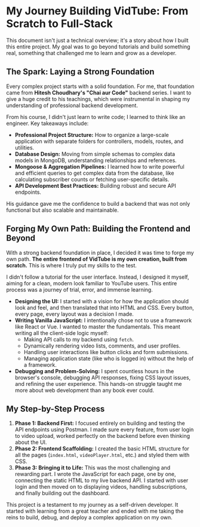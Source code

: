 # My Journey Building VidTube: From Scratch to Full-Stack

This document isn't just a technical overview; it's a story about how I built this entire project. My goal was to go beyond tutorials and build something real, something that challenged me to learn and grow as a developer.

## The Spark: Laying a Strong Foundation

Every complex project starts with a solid foundation. For me, that foundation came from **Hitesh Choudhary's "Chai aur Code"** backend series. I want to give a huge credit to his teachings, which were instrumental in shaping my understanding of professional backend development.

From his course, I didn't just learn to write code; I learned to think like an engineer. Key takeaways include:

-   **Professional Project Structure:** How to organize a large-scale application with separate folders for controllers, models, routes, and utilities.
-   **Database Design:** Moving from simple schemas to complex data models in MongoDB, understanding relationships and references.
-   **Mongoose & Aggregation Pipelines:** I learned how to write powerful and efficient queries to get complex data from the database, like calculating subscriber counts or fetching user-specific details.
-   **API Development Best Practices:** Building robust and secure API endpoints.

His guidance gave me the confidence to build a backend that was not only functional but also scalable and maintainable.

## Forging My Own Path: Building the Frontend and Beyond

With a strong backend foundation in place, I decided it was time to forge my own path. **The entire frontend of VidTube is my own creation, built from scratch.** This is where I truly put my skills to the test.

I didn't follow a tutorial for the user interface. Instead, I designed it myself, aiming for a clean, modern look familiar to YouTube users. This entire process was a journey of trial, error, and immense learning.

-   **Designing the UI:** I started with a vision for how the application should look and feel, and then translated that into HTML and CSS. Every button, every page, every layout was a decision I made.
-   **Writing Vanilla JavaScript:** I intentionally chose not to use a framework like React or Vue. I wanted to master the fundamentals. This meant writing all the client-side logic myself:
    -   Making API calls to my backend using `fetch`.
    -   Dynamically rendering video lists, comments, and user profiles.
    -   Handling user interactions like button clicks and form submissions.
    -   Managing application state (like who is logged in) without the help of a framework.
-   **Debugging and Problem-Solving:** I spent countless hours in the browser's console, debugging API responses, fixing CSS layout issues, and refining the user experience. This hands-on struggle taught me more about web development than any book ever could.

## My Step-by-Step Process

1.  **Phase 1: Backend First:** I focused entirely on building and testing the API endpoints using Postman. I made sure every feature, from user login to video upload, worked perfectly on the backend before even thinking about the UI.
2.  **Phase 2: Frontend Scaffolding:** I created the basic HTML structure for all the pages (`index.html`, `videoPlayer.html`, etc.) and styled them with CSS.
3.  **Phase 3: Bringing it to Life:** This was the most challenging and rewarding part. I wrote the JavaScript for each page, one by one, connecting the static HTML to my live backend API. I started with user login and then moved on to displaying videos, handling subscriptions, and finally building out the dashboard.

This project is a testament to my journey as a self-driven developer. It started with learning from a great teacher and ended with me taking the reins to build, debug, and deploy a complex application on my own.

